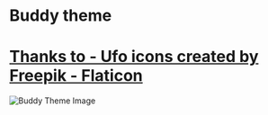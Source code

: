 # Buddy theme

# [Thanks to - Ufo icons created by Freepik - Flaticon](https://www.flaticon.com/free-icons/ufo)

![Buddy Theme Image](https://lh3.googleusercontent.com/pw/AP1GczPcbzsHjB224aQ6A-xwW4k4KaM0XrhDU9tYjAtIcVJRdL0CW7ZDUaVq7oPkzW3vEK66A6EfmeHPCnH-o8s_3yCg-RiebBFFh76p9-A-V_N0WeW0PdDIERCR27Pqgpa7SJaB2zmIvlqqDJBf-myq1oIy=w1649-h928-s-no-gm?authuser=0)
